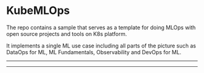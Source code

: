 # KubeMLOps
The repo contains a sample that serves as a template for doing MLOps with open source projects and tools on K8s platform.

It implements a single ML use case including all parts of the picture such as DataOps for ML, ML Fundamentals, Observability and DevOps for ML.

-----
-----
